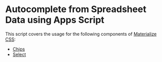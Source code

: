 # Autocomplete from Spreadsheet Data using Apps Script

This script covers the usage for the following components of [Materialize CSS](https://materializecss.com):
- [Chips](https://materializecss.com/chips.html)
- [Select](https://materializecss.com/select.html)
